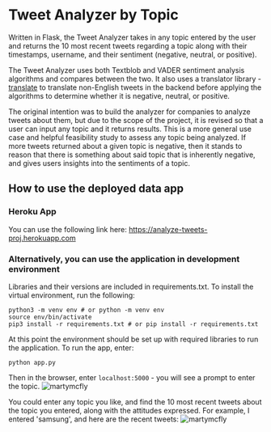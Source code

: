 # Tweet Analyzer by Topic

Written in Flask, the Tweet Analyzer takes in any topic entered by the user and returns the 10 most recent tweets regarding a topic along with their timestamps, username, and their sentiment (negative, neutral, or positive).

The Tweet Analyzer uses both Textblob and VADER sentiment analysis algorithms and compares between the two. It also uses a translator library - [translate](https://pypi.org/project/translate/) to translate non-English tweets in the backend before applying the algorithms to determine whether it is negative, neutral, or positive. 

The original intention was to build the analyzer for companies to analyze tweets about them, but due to the scope of the project, it is revised so that a user can input any topic and it returns results. This is a more general use case and helpful feasibility study to assess any topic being analyzed. If more tweets returned about a given topic is negative, then it stands to reason that there is something about said topic that is inherently negative, and gives users insights into the sentiments of a topic.

## How to use the deployed data app

### Heroku App

You can use the following link here: https://analyze-tweets-proj.herokuapp.com

### Alternatively, you can use the application in development environment

Libraries and their versions are included in requirements.txt. To install the virtual environment, run the following:

```
python3 -m venv env # or python -m venv env
source env/bin/activate
pip3 install -r requirements.txt # or pip install -r requirements.txt
```

At this point the environment should be set up with required libraries to run the application. To run the app, enter:
```
python app.py
```

Then in the browser, enter ```localhost:5000``` - you will see a prompt to enter the topic.
![martymcfly](https://user-images.githubusercontent.com/3411100/86503822-d0cfd880-bd7f-11ea-910b-c2d0163544da.png)
  
You could enter any topic you like, and find the 10 most recent tweets about the topic you entered, along with the attitudes expressed.
For example, I entered 'samsung', and here are the recent tweets:
![martymcfly](https://user-images.githubusercontent.com/3411100/86503845-112f5680-bd80-11ea-81c8-7c57d72114e0.png)
